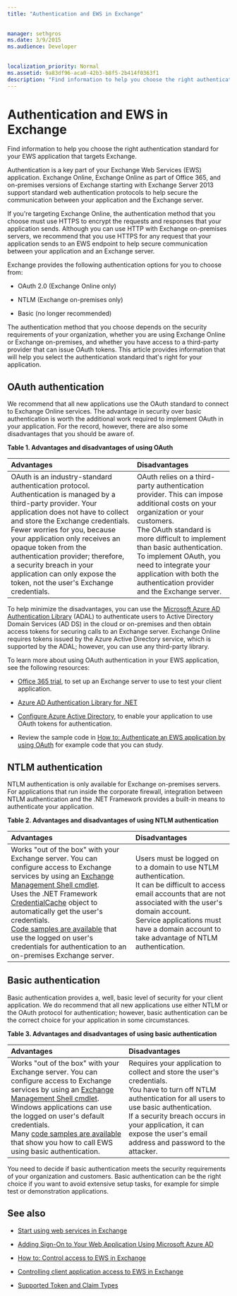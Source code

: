 ```yaml
---
title: "Authentication and EWS in Exchange"
 
 
manager: sethgros
ms.date: 3/9/2015
ms.audience: Developer
 
 
localization_priority: Normal
ms.assetid: 9a83df96-aca0-42b3-b8f5-2b414f0363f1
description: "Find information to help you choose the right authentication standard for your EWS application that targets Exchange."
---
```


# Authentication and EWS in Exchange

Find information to help you choose the right authentication standard for your EWS application that targets Exchange.
  
Authentication is a key part of your Exchange Web Services (EWS) application. Exchange Online, Exchange Online as part of Office 365, and on-premises versions of Exchange starting with Exchange Server 2013 support standard web authentication protocols to help secure the communication between your application and the Exchange server.
  
If you're targeting Exchange Online, the authentication method that you choose must use HTTPS to encrypt the requests and responses that your application sends. Although you can use HTTP with Exchange on-premises servers, we recommend that you use HTTPS for any request that your application sends to an EWS endpoint to help secure communication between your application and an Exchange server.
  
Exchange provides the following authentication options for you to choose from: 
  
- OAuth 2.0 (Exchange Online only)
    
- NTLM (Exchange on-premises only)
    
- Basic (no longer recommended)
    
The authentication method that you choose depends on the security requirements of your organization, whether you are using Exchange Online or Exchange on-premises, and whether you have access to a third-party provider that can issue OAuth tokens. This article provides information that will help you select the authentication standard that's right for your application.
  
## OAuth authentication

We recommend that all new applications use the OAuth standard to connect to Exchange Online services. The advantage in security over basic authentication is worth the additional work required to implement OAuth in your application. For the record, however, there are also some disadvantages that you should be aware of.
  
**Table 1. Advantages and disadvantages of using OAuth**

|**Advantages**|**Disadvantages**|
|:-----|:-----|
| OAuth is an industry-standard authentication protocol.  <br/>  Authentication is managed by a third-party provider. Your application does not have to collect and store the Exchange credentials.  <br/>  Fewer worries for you, because your application only receives an opaque token from the authentication provider; therefore, a security breach in your application can only expose the token, not the user's Exchange credentials.  <br/> | OAuth relies on a third-party authentication provider. This can impose additional costs on your organization or your customers.  <br/>  The OAuth standard is more difficult to implement than basic authentication.  <br/>  To implement OAuth, you need to integrate your application with both the authentication provider and the Exchange server.  <br/> |
   
To help minimize the disadvantages, you can use the [Microsoft Azure AD Authentication Library](http://msdn.microsoft.com/library/a03f39fa-7ba4-4182-a98e-55562a64b8f3%28Office.15%29.aspx) (ADAL) to authenticate users to Active Directory Domain Services (AD DS) in the cloud or on-premises and then obtain access tokens for securing calls to an Exchange server. Exchange Online requires tokens issued by the Azure Active Directory service, which is supported by the ADAL; however, you can use any third-party library. 
  
To learn more about using OAuth authentication in your EWS application, see the following resources:
  
- [Office 365 trial](http://office.microsoft.com/compare-office-365-for-business-plans-FX102918419.aspx?CR_CC=200061904&amp;WT.srch=1&amp;WT.mc_ID=PS_bing_O365Comm_office%20365%20trial_Text), to set up an Exchange server to use to test your client application.
    
- [Azure AD Authentication Library for .NET](http://msdn.microsoft.com/library/a03f39fa-7ba4-4182-a98e-55562a64b8f3%28Office.15%29.aspx)
    
- [Configure Azure Active Directory](http://msdn.microsoft.com/library/055e1155-2d4d-4c85-b44e-d406872ba595%28Office.15%29.aspx), to enable your application to use OAuth tokens for authentication.
    
- Review the sample code in [How to: Authenticate an EWS application by using OAuth](how-to-authenticate-an-ews-application-by-using-oauth.md) for example code that you can study. 
    
## NTLM authentication

NTLM authentication is only available for Exchange on-premises servers. For applications that run inside the corporate firewall, integration between NTLM authentication and the .NET Framework provides a built-in means to authenticate your application. 
  
**Table 2. Advantages and disadvantages of using NTLM authentication**

|**Advantages**|**Disadvantages**|
|:-----|:-----|
| Works "out of the box" with your Exchange server. You can configure access to Exchange services by using an [Exchange Management Shell cmdlet](how-to-control-access-to-ews-in-exchange.md).  <br/>  Uses the .NET Framework [CredentialCache](http://msdn2.microsoft.com/EN-US/library/615e0wsd) object to automatically get the user's credentials.  <br/> [Code samples are available](http://code.msdn.microsoft.com/office/Exchange-2013-101-Code-3c38582c) that use the logged on user's credentials for authentication to an on-premises Exchange server.  <br/> | Users must be logged on to a domain to use NTLM authentication.  <br/>  It can be difficult to access email accounts that are not associated with the user's domain account.  <br/>  Service applications must have a domain account to take advantage of NTLM authentication.  <br/> |
   
## Basic authentication

Basic authentication provides a, well, basic level of security for your client application. We do recommend that all new applications use either NTLM or the OAuth protocol for authentication; however, basic authentication can be the correct choice for your application in some circumstances.
  
**Table 3. Advantages and disadvantages of using basic authentication**

|**Advantages**|**Disadvantages**|
|:-----|:-----|
| Works "out of the box" with your Exchange server. You can configure access to Exchange services by using an [Exchange Management Shell cmdlet](how-to-control-access-to-ews-in-exchange.md).  <br/>  Windows applications can use the logged on user's default credentials.  <br/>  Many [code samples are available](http://code.msdn.microsoft.com/office/Exchange-2013-101-Code-3c38582c) that show you how to call EWS using basic authentication.  <br/> | Requires your application to collect and store the user's credentials.  <br/>  You have to turn off NTLM authentication for all users to use basic authentication.  <br/>  If a security breach occurs in your application, it can expose the user's email address and password to the attacker.  <br/> |
   
You need to decide if basic authentication meets the security requirements of your organization and customers. Basic authentication can be the right choice if you want to avoid extensive setup tasks, for example for simple test or demonstration applications.
  
## See also
<a name="bk_addresources"> </a>

- [Start using web services in Exchange](start-using-web-services-in-exchange.md)
    
- [Adding Sign-On to Your Web Application Using Microsoft Azure AD](http://msdn.microsoft.com/library/055e1155-2d4d-4c85-b44e-d406872ba595%28Office.15%29.aspx)
    
- [How to: Control access to EWS in Exchange](how-to-control-access-to-ews-in-exchange.md)
    
- [Controlling client application access to EWS in Exchange](controlling-client-application-access-to-ews-in-exchange.md)
    
- [Supported Token and Claim Types](http://msdn.microsoft.com/library/9d35e4bc-7b72-49d1-b723-5464eee6be2c%28Office.15%29.aspx)
    

